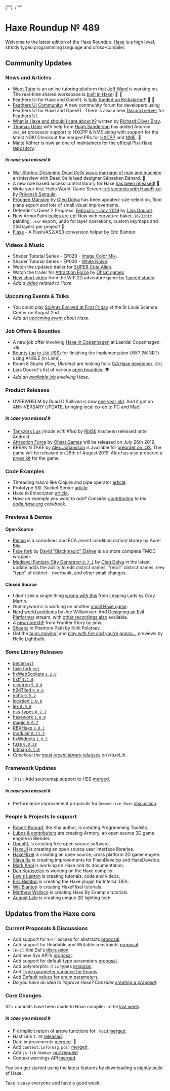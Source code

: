 [_template]: ../templates/roundup.html
[date]: / "2019-07-25 10:41:00"
[modified]: / "2019-07-25 11:28:00"
[published]: / "2019-07-25 12:00:00"
[description]: / "The latest news covering the Haxe community, featuring upcoming talks, the latest HaxeLib releases, game previews and lots more!"
[contributor]: https://twitter.com/teormech "Alexander Hohlov"
[“”]: / “”

# Haxe Roundup № 489

Welcome to the latest edition of the Haxe Roundup. [Haxe](http://haxe.org/?ref=haxe.io) is a high level, strictly typed programming language and cross-compiler.

## Community Updates

### News and Articles

- [Woot Tutor](https://woottutor.com) is an online tutoring platform that [Jeff Ward](https://twitter.com/Jeff__Ward) is working on. The real-time shared workspace is [built in Haxe](https://twitter.com/Jeff__Ward/status/1151936559471443968)! :star2: :clap:
- Feathers UI for Haxe and OpenFL is [fully funded on Kickstarter!](https://www.kickstarter.com/projects/feathersui/feathers-ui-cross-platform-components-for-haxe-and-openfl/posts/2570272)! :star2: :tada:
- [Feathers UI Community](https://community.feathersui.com/): A new community forum for developers using Feathers UI for Haxe and OpenFL. There is also a new [Discord server](https://discordapp.com/invite/SnJBC53) for Feathers UI.
- [What is Haxe and should I care about it?](https://dev.to/richardbray/what-is-haxe-and-should-i-care-about-it-4f5n) written by [Richard Oliver Bray](https://twitter.com/Ceiga/status/1153711553549602816).
- [Thomas Uster](https://twitter.com/thomasuster/status/1152944982770118656) with help from [Hugh Sanderson](https://twitter.com/GameHaxe) has added Android `x86_64` processor support to HXCPP & NME along with support for the latest NDK! Checkout the merged PRs for [HXCPP](https://github.com/HaxeFoundation/hxcpp/pull/825) and [NME](https://github.com/haxenme/nme/pull/623). :star2:
- [Malte Köhrer](https://github.com/notboring) is now an one of maintainers for the [official Pixi-Haxe repository](https://github.com/pixijs/pixi-haxe/issues/151#issuecomment-510475391).

##### _In case you missed it_

- [War Stories: Designing Dead Cells was a marriage of man and machine](https://arstechnica.com/gaming/2019/07/war-stories-designing-dead-cells-was-a-marriage-of-man-and-machine/) - an interview with Dead Cells lead designer Sébastien Bénard. :star2:
- A new role based access control library for Haxe [has been released!](https://community.haxe.org/t/a-new-role-based-access-control-library-for-haxe/1900/1) :star2:
- Write your first ‘Hello World’ Game Screen [in 5 seconds with HaxeFlixel](https://medium.com/@priyanshsangule/write-your-first-hello-world-game-screen-in-5-seconds-haxeflixel-bf3a28f7d70d) by [Priyansh Sangule](https://twitter.com/AbstractXan/status/1151113151040987137).
- [Procgen Mansion](https://watabou.itch.io/procgen-mansion) by [Oleg Dolya](https://twitter.com/watawatabou/status/1149720317708734464) has been updated: size selection, floor plans export and lots of small visual improvements.
- Defender's Quest 2 Progress: [February - July 2019](https://www.fortressofdoors.com/defenders-quest-2-progress-july-2019/) by [Lars Doucet](https://twitter.com/larsiusprime/status/1150788767550251008).
- New ArmorPaint [builds are up!](https://twitter.com/luboslenco/status/1146775884495544320) Now with curvature baker, `16/32bit` painting, `.exr` export, undo for layer operations, custom keymaps and 256 layers per project! :star2:
- [Flaxe](https://community.haxe.org/t/flaxe-a-flash-as2-as3-conversion-helper/1881) - A Flash/AS2/AS3 conversion helper by Eric Bishton.

### Videos & Music

- Shader Tutorial Series - EP029 - [Image Color Mix](https://www.youtube.com/watch?v=HT8HWSOgwf8&feature=youtu.be&a=).
- Shader Tutorial Series - EP030 - [White Noise](https://www.youtube.com/watch?v=nM320eVlLvQ).
- Watch the updated trailer for [SUPER Cute Alien](https://www.youtube.com/watch?v=C5zGA4qntBA).
- Watch the trailer for [Attraction Force](https://www.youtube.com/watch?v=QSr7tk77j3M) by [Ohsat games](https://twitter.com/ohsat_games/status/1153381686249320450).
- [New short video](https://imgur.com/qQ2IN4w) from the WIP 2D adventure game by [1speed studio](https://twitter.com/1speed2gamedev).
- _Add a [video](https://github.com/skial/haxe.io/labels/video) related to Haxe_.

### Upcoming Events & Talks

- You could play [SciAnts Evolved at First Friday](https://twitter.com/AxolStudio/status/1151854780756762625) at the St Louis Science Center on August 2nd.
- _Add an [upcoming event](https://github.com/skial/haxe.io/labels/events) about Haxe._

### Job Offers & Bounties

- A new job offer involving [Haxe in Copenhagen](https://community.haxe.org/t/job-offer-involving-haxe-in-copenhagen/1861) at Laerdal Copenhagen. :dk:
- [Bounty (up to `250` US$)](https://community.openfl.org/t/bounty-up-to-250-us-for-finishing-the-implementation-uwp-winrt-using-angle-in-lime/11805) for finishing the implementation UWP (WINRT) using ANGLE (in Lime).
- Room 8 Studio _(Kiev, Ukraine)_ are looking for a [C#/Haxe developer](https://gamedev.ru/job/forum/?id=244867). :ru:
- Lars Doucet's list of various [open bounties](https://github.com/larsiusprime/larsBounties/issues). :earth_africa:
- _Add an [available job](https://github.com/skial/haxe.io/labels/jobs) involving Haxe_.

### Product Releases

- OVERWHELM by Ruari O'Sullivan is now [one year old](https://twitter.com/randomnine/status/1151890142078078976). And it got an ANNIVERSARY UPDATE, bringing local co-op to PC and Mac!

##### _In case you missed it_

- [Tankzors Lux](https://play.google.com/store/apps/details?id=org.tankzors) _(made with Kha)_ by [RblSb](https://twitter.com/RblSb/status/1151472216116224000) has been released onto Android.
- [Attraction Force](https://ohsat-andrej.itch.io/attraction-force) by [Ohsat Games](https://twitter.com/ohsat_games/status/1150038242546335745) will be released on July 26th 2019.
- BREAK N TAKE by [Alex Johansson](https://twitter.com/alexvscoding/status/1149999020347154432) is available for [preorder on iOS](https://apps.apple.com/gb/app/break-n-take/id1207678993#?platform=ipad). The game will be released on 28th of August 2019. Alex has also prepared a [press kit](https://presskit.itch.io/break-n-take-press-kit) for the game.

### Code Examples

- Threading macro like Clojure and pipe operator [article](https://code.haxe.org/category/macros/threading-macro.html).
- Prototype SSL Socket Server [article](https://code.haxe.org/category/other/ssl-socket-server.html).
- Haxe to Emscripten [article](https://code.haxe.org/category/beginner/haxe-to-emscripten-hello-world.html).
- _Have an example you want to add? Consider [contributing](https://github.com/HaxeFoundation/code-cookbook#contributing-articles) to the [code.haxe.org](https://code.haxe.org/) cookbook._

### Previews & Demos

#### Open Source

- [Pecan](https://github.com/Aurel300/pecan) is a coroutines and ECA _(event condition action)_ library by Aurel Bily.
- [Faxe fork](https://github.com/delahee/faxe/) by [David "Blackmagic" Elahee](https://twitter.com/blackmag_c/status/1153943430000709633) is a a more complete FMOD wrapper.
- [Medieval Fantasy City Generator `0.7.1`](https://watabou.itch.io/medieval-fantasy-city-generator/devlog/91172/071-editable-district-names) by [Oleg Dolya](https://twitter.com/watawatabou/status/1153346598207918080) in the latest update adds the ability to edit district names, "reroll" district names, new "type" of district - riverbank, and other small changes.

#### Closed Source

- I don't see a single thing [wrong with this](https://twitter.com/CoryAlexMartin/status/1154227451687579651) from Leaping Lads by Cory Martin.
- Gummywormz is working on another [small Haxe game](https://twitter.com/gummywormzlp/status/1152770154025181184).
- [Nerd world problems](https://twitter.com/JoeCreates/status/1152799385362882560) by Joe Williamson. And [Designing an Evil Platformer](https://www.twitch.tv/videos/456221120##) stream, with [other recordings also](https://www.twitch.tv/joecreates/videos) available.
- A [new nice GIF](https://twitter.com/jmw327/status/1152343926633840640) from Frontier Story by jmw.
- [Sheeps](https://twitter.com/kircode/status/1151931604199231490) in Phantom Path by Kirill Poletaev.
- Got the [bugs moving!](https://twitter.com/hello_lightbulb/status/1151854430972784641) and [play with fire and you're gonna...](https://twitter.com/hello_lightbulb/status/1153650488891641856) previews by Hello Lightbulb.

### _Some_ Library Releases

- [pecan `git`](https://github.com/Aurel300/pecan)
- [faxe fork `git`](https://github.com/delahee/faxe/)
- [hxWebSockets `1.2.0`](https://lib.haxe.org/p/hxWebSockets)
- [hxtf `1.1.0`](https://lib.haxe.org/p/hxtf)
- [electron `5.0.8`](https://lib.haxe.org/p/electron)
- [h2dTiled `0.0.6`](https://lib.haxe.org/p/h2dTiled)
- [echo `0.5.2`](https://lib.haxe.org/p/echo)
- [location `1.0.8`](https://lib.haxe.org/p/location)
- [lex `0.9.0`](https://lib.haxe.org/p/lex)
- [css-types `0.2.1`](https://lib.haxe.org/p/css-types)
- [haxework `1.0.0`](https://lib.haxe.org/p/haxework)
- [magic `0.0.7`](https://lib.haxe.org/p/magic)
- [RBXHaxe `2.0.1`](https://lib.haxe.org/p/RBXHaxe)
- [modular `0.11.2`](https://lib.haxe.org/p/modular)
- [hxWidgets `1.0.5`](https://lib.haxe.org/p/hxWidgets)
- [fuse `0.0.28`](https://lib.haxe.org/p/fuse)
- [bitmap `0.1.6`](https://lib.haxe.org/p/bitmap)
- _Checkout the [most recent library releases](https://lib.haxe.org/recent/) on HaxeLib_.

### Framework Updates

- `[hss]` Add sourcemap support to HSS [merged](https://github.com/ncannasse/hss/pull/19).

##### _In case you missed it_

- Performance improvement proposals for `Geometrize-Haxe` [discussion](https://github.com/Tw1ddle/geometrize-haxe/issues/17).

### People & Projects to support

- [Robert Konrad](https://www.patreon.com/RobDangerous), the Kha author, is creating Programming Toolkits.
- [Lubos & contributors](https://armory3d.org/fund) are creating Armory, an open source 3D game engine in Blender.
- [OpenFL](https://www.patreon.com/openfl) is creating free open source software.
- [HaxeUI](https://www.patreon.com/haxeui) is creating an open source user interface libraries.
- [HaxeFlixel](https://www.patreon.com/haxeflixel) is creating an open source, cross platform 2D game engine.
- [Slava Ra](https://www.patreon.com/slavara) is creating improvements for FlashDevelop and HaxeDevelop.
- [Mark Knol](https://www.patreon.com/markknol) is working on Haxe and its documentation.
- [Dan Korostelev](https://www.patreon.com/nadako) is working on the Haxe compiler.
- [Lewis Lepton](https://www.patreon.com/lewislepton) is creating tutorials, code and videos.
- [Eric Bishton](https://www.patreon.com/EricBishton) is creating the Haxe plugin for IntelliJ IDEA.
- [Will Blanton](https://www.patreon.com/x01010111) is creating HaxeFlixel tutorials.
- [Matthew Wallace](https://www.patreon.com/haxeexamples) is creating Haxe By Example tutorials.
- [August Late](http://www.patreon.com/augustlate) is creating unique 2D lighting tech.

## Updates from the Haxe core

### Current Proposals & Discussions

- Add support for `Self` access for abstracts [proposal](https://github.com/HaxeFoundation/haxe-evolution/pull/62).
- Add support for Readable and Writable constraints [proposal](https://github.com/HaxeFoundation/haxe-evolution/pull/61).
- `[RFC]` Xml Dsl's [discussion](https://github.com/HaxeFoundation/haxe-evolution/issues/60).
- Add new Sys API's [proposal](https://github.com/HaxeFoundation/haxe-evolution/pull/59).
- Add support for default type parameters [proposal](https://github.com/HaxeFoundation/haxe-evolution/pull/50).
- Add polymorphic `this` types [proposal](https://github.com/HaxeFoundation/haxe-evolution/pull/36).
- Add [Type parameter variance for Enums](https://github.com/HaxeFoundation/haxe-evolution/pull/28).
- Add [Default values for enum parameters](https://github.com/HaxeFoundation/haxe-evolution/issues/27).
- _Do you have an idea to improve Haxe? Consider [creating a proposal]._

### Core Changes

32~ commits have been made to Haxe compiler in the [last week].

##### _In case you missed it_

- Fix implicit return of arrow functions for `:Void` [merged](https://github.com/HaxeFoundation/haxe/pull/8539).
- HashLink `1.10` [released](https://github.com/HaxeFoundation/hashlink/releases/tag/1.10).
- Date improvements [merged](https://github.com/HaxeFoundation/haxe/pull/8508). :star2:
- Add `Context.info(msg,pos)` [merged](https://github.com/HaxeFoundation/haxe/pull/8478).
- Add `js.lib.Number` [pull request](https://github.com/HaxeFoundation/haxe/pull/8465)
- Context warnings API [merged](https://github.com/HaxeFoundation/haxe/pull/8471).

You can get started using the latest features by downloading a [nightly build] of Haxe.

Take it easy everyone and have a good week!

[nightly build]: http://build.haxe.org
[creating a proposal]: https://github.com/HaxeFoundation/haxe-evolution
[last week]: https://github.com/issues?utf8=%E2%9C%93&q=closed%3A2019-07-18..2019-07-25+org%3Ahaxefoundation+is%3Aclosed+
